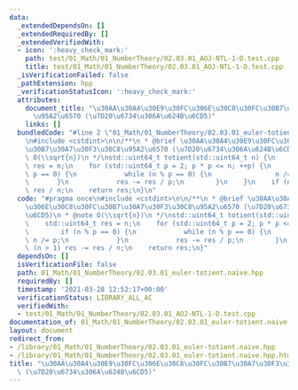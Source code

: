 ```yaml
---
data:
  _extendedDependsOn: []
  _extendedRequiredBy: []
  _extendedVerifiedWith:
  - icon: ':heavy_check_mark:'
    path: test/01_Math/01_NumberTheory/02.03.01_AOJ-NTL-1-D.test.cpp
    title: test/01_Math/01_NumberTheory/02.03.01_AOJ-NTL-1-D.test.cpp
  _isVerificationFailed: false
  _pathExtension: hpp
  _verificationStatusIcon: ':heavy_check_mark:'
  attributes:
    document_title: "\u30AA\u30A4\u30E9\u30FC\u306E\u30C8\u30FC\u30B7\u30A7\u30F3\u30C8\
      \u95A2\u6570 (\u7D20\u6734\u306A\u624B\u6CD5)"
    links: []
  bundledCode: "#line 2 \"01_Math/01_NumberTheory/02.03.01_euler-totient.naive.hpp\"\
    \n#include <cstdint>\n\n/**\n * @brief \u30AA\u30A4\u30E9\u30FC\u306E\u30C8\u30FC\
    \u30B7\u30A7\u30F3\u30C8\u95A2\u6570 (\u7D20\u6734\u306A\u624B\u6CD5)\n * @note\
    \ O(\\sqrt{n})\n */\nstd::uint64_t totient(std::uint64_t n) {\n    std::uint64_t\
    \ res = n;\n    for (std::uint64_t p = 2; p * p <= n; ++p) {\n        if (n %\
    \ p == 0) {\n            while (n % p == 0) {\n                n /= p;\n     \
    \       }\n            res -= res / p;\n        }\n    }\n    if (n > 1) res -=\
    \ res / n;\n    return res;\n}\n"
  code: "#pragma once\n#include <cstdint>\n\n/**\n * @brief \u30AA\u30A4\u30E9\u30FC\
    \u306E\u30C8\u30FC\u30B7\u30A7\u30F3\u30C8\u95A2\u6570 (\u7D20\u6734\u306A\u624B\
    \u6CD5)\n * @note O(\\sqrt{n})\n */\nstd::uint64_t totient(std::uint64_t n) {\n\
    \    std::uint64_t res = n;\n    for (std::uint64_t p = 2; p * p <= n; ++p) {\n\
    \        if (n % p == 0) {\n            while (n % p == 0) {\n               \
    \ n /= p;\n            }\n            res -= res / p;\n        }\n    }\n    if\
    \ (n > 1) res -= res / n;\n    return res;\n}"
  dependsOn: []
  isVerificationFile: false
  path: 01_Math/01_NumberTheory/02.03.01_euler-totient.naive.hpp
  requiredBy: []
  timestamp: '2021-03-28 12:52:17+00:00'
  verificationStatus: LIBRARY_ALL_AC
  verifiedWith:
  - test/01_Math/01_NumberTheory/02.03.01_AOJ-NTL-1-D.test.cpp
documentation_of: 01_Math/01_NumberTheory/02.03.01_euler-totient.naive.hpp
layout: document
redirect_from:
- /library/01_Math/01_NumberTheory/02.03.01_euler-totient.naive.hpp
- /library/01_Math/01_NumberTheory/02.03.01_euler-totient.naive.hpp.html
title: "\u30AA\u30A4\u30E9\u30FC\u306E\u30C8\u30FC\u30B7\u30A7\u30F3\u30C8\u95A2\u6570\
  \ (\u7D20\u6734\u306A\u624B\u6CD5)"
---
```

